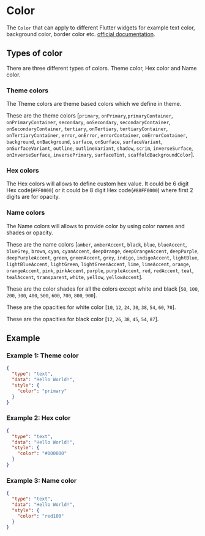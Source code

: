 # Color

The `Color` that can apply to different Flutter widgets for example text color, background color, border color etc. [official documentation](https://api.flutter.dev/flutter/material/Colors-class.html).

## Types of color

There are three different types of colors. Theme color, Hex color and Name color.

### Theme colors

The Theme colors are theme based colors which we define in theme.

These are the theme colors [`primary`, `onPrimary`,`primaryContainer`, `onPrimaryContainer`, `secondary`, `onSecondary`, `secondaryContainer`, `onSecondaryContainer`, `tertiary`, `onTertiary`, `tertiaryContainer`, `onTertiaryContainer`, `error`, `onError`, `errorContainer`, `onErrorContainer`, `background`, `onBackground`, `surface`, `onSurface`, `surfaceVariant`, `onSurfaceVariant`, `outline`, `outlineVariant`, `shadow`, `scrim`, `inverseSurface`, `onInverseSurface`, `inversePrimary`, `surfaceTint`, `scaffoldBackgroundColor`].

### Hex colors

The Hex colors will allows to define custom hex value. It could be 6 digit Hex code(`#FF0000`) or it could be 8 digit Hex code(`#88FF0000`) where first 2 digits are for opacity.

### Name colors

The Name colors will allows to provide color by using color names and shades or opacity.

These are the name colors [`amber`, `amberAccent`, `black`, `blue`, `blueAccent`, `blueGrey`, `brown`, `cyan`, `cyanAccent`, `deepOrange`, `deepOrangeAccent`, `deepPurple`, `deepPurpleAccent`, `green`, `greenAccent`, `grey`, `indigo`, `indigoAccent`, `lightBlue`, `lightBlueAccent`, `lightGreen`, `lightGreenAccent`, `lime`, `limeAccent`, `orange`, `orangeAccent`, `pink`, `pinkAccent`, `purple`, `purpleAccent`, `red`, `redAccent`, `teal`, `tealAccent`, `transparent`, `white`, `yellow`, `yellowAccent`].

These are the color shades for all the colors except white and black [`50`, `100`, `200`, `300`, `400`, `500`, `600`, `700`, `800`, `900`].

These are the opacities for white color [`10`, `12`, `24`, `30`, `38`, `54`, `60`, `70`].

These are the opacities for black color [`12`, `26`, `38`, `45`, `54`, `87`].

## Example

### Example 1: Theme color
```json
{
  "type": "text",
  "data": "Hello World!",
  "style": {
    "color": "primary"
  }
}
```

### Example 2: Hex color
```json
{
  "type": "text",
  "data": "Hello World!",
  "style": {
    "color": "#000000"
  }
}
```

### Example 3: Name color
```json
{
  "type": "text",
  "data": "Hello World!",
  "style": {
    "color": "red100"
  }
}
```
